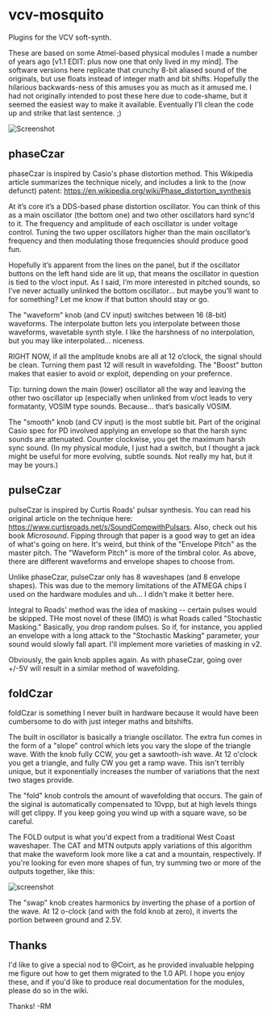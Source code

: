 # vcv-mosquito
Plugins for the VCV soft-synth.

These are based on some Atmel-based physical modules I made a number of years ago [v1.1 EDIT: plus now one that only lived in my mind].  The software versions here replicate that crunchy 8-bit aliased sound of the originals, but use floats instead of integer math and bit shifts.  Hopefully the hilarious backwards-ness of this amuses you as much as it amused me.  I had not originally intended to post these here due to code-shame, but it seemed the easiest way to make it available. Eventually I'll clean the code up and strike that last sentence.  ;)

![Screenshot](https://i.imgur.com/OoEBaw5.png)

## phaseCzar

phaseCzar is inspired by Casio's phase distortion method. This Wikipedia article summarizes the technique nicely, and includes a link to the (now defunct) patent:
https://en.wikipedia.org/wiki/Phase_distortion_synthesis

At it’s core it’s a DDS-based phase distortion oscillator. You can think of this as a main oscillator (the bottom one) and two other oscillators hard sync’d to it. The frequency and amplitude of each oscillator is under voltage control. Tuning the two upper oscillators higher than the main oscillator’s frequency and then modulating those frequencies should produce good fun.

Hopefully it’s apparent from the lines on the panel, but if the oscillator buttons on the left hand side are lit up, that means the oscillator in question is tied to the v/oct input. As I said, I’m more interested in pitched sounds, so I’ve never actually unlinked the bottom oscillator… but maybe you’ll want to for something? Let me know if that button should stay or go.

The "waveform" knob (and CV input) switches between 16 (8-bit) waveforms. The interpolate button lets you interpolate between those waveforms, wavetable synth style. I like the harshness of no interpolation, but you may like interpolated… niceness.

RIGHT NOW, if all the amplitude knobs are all at 12 o’clock, the signal should be clean. Turning them past 12 will result in wavefolding. The "Boost" button makes that easier to avoid or exploit, depending on your prefernce. 

Tip: turning down the main (lower) oscillator all the way and leaving the other two oscillator up (especially when unlinked from v/oct leads to very formatanty, VOSIM type sounds. Because… that’s basically VOSIM.

The "smooth" knob (and CV input) is the most subtle bit. Part of the original Casio spec for PD involved applying an envelope so that the harsh sync sounds are attenuated. Counter clockwise, you get the maximum harsh sync sound. (In my physical module, I just had a switch, but I thought a jack might be useful for more evolving, subtle sounds. Not really my hat, but it may be yours.)

## pulseCzar 

pulseCzar is inspired by Curtis Roads' pulsar synthesis.  You can read his original article on the technique here:
https://www.curtisroads.net/s/SoundCompwithPulsars.  Also, check out his book _Microsound_.  Fipping through that paper is a good way to get an idea of what's going on here.  It's weird, but think of the "Envelope Pitch" as the master pitch.  The "Waveform Pitch" is more of the timbral color.  As above, there are different waveforms and envelope shapes to choose from.

Unlike phaseCzar, pulseCzar only has 8 waveshapes (and 8 envelope shapes).  This was due to the memory limitations of the ATMEGA chips I used on the hardware modules and uh... I didn't make it better here.

Integral to Roads' method was the idea of masking -- certain pulses would be skipped.  THe most novel of these (IMO) is what Roads called "Stochastic Masking."  Basically, you drop random pulses.  So if, for instance, you applied an envelope with a long attack to the "Stochastic Masking" parameter, your sound would slowly fall apart.  I'll implement more varieties of masking in v2.

Obviously, the gain knob applies again.  As with phaseCzar, going over +/-5V will result in a similar method of wavefolding.

## foldCzar 

foldCzar is something I never built in hardware because it would have been cumbersome to do with just integer maths and bitshifts.

The built in oscillator is basically a triangle oscillator.  The extra fun comes in the form of a "slope" control which lets you vary the slope of the triangle wave.  With the knob fully CCW, you get a sawtooth-ish wave.  At 12 o'clock you get a triangle, and fully CW you get a ramp wave.  This isn't terribly unique, but it exponentially increases the number of variations that the next two stages provide.

The "fold" knob controls the amount of wavefolding that occurs.  The gain of the siginal is automatically compensated to 10vpp, but at high levels things will get clippy.  If you keep going you wind up with a square wave, so be careful.  

The FOLD output is what you'd expect from a traditional West Coast waveshaper.  The CAT and MTN outputs apply variations of this algorithm that make the waveform look more like a cat and a mountain, respectively.  If you're looking for even more shapes of fun, try summing two or more of the outputs together, like this:

![screenshot](https://i.imgur.com/SMW7poa.png)

The "swap" knob creates harmonics by inverting the phase of a portion of the wave.  At 12 o-clock (and with the fold knob at zero), it inverts the portion between ground and 2.5V.  

## Thanks

I'd like to give a special nod to @Coirt, as he provided invaluable helpping me figure out how to get them migrated to the 1.0 API.  I hope you enjoy these, and if you'd like to produce real documentation for the modules, please do so in the wiki.

Thanks!
-RM
